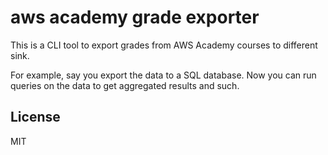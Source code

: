 # aws academy grade exporter

This is a CLI tool to export grades from AWS Academy courses to
different sink.

For example, say you export the data to a SQL database. Now you can
run queries on the data to get aggregated results and such.

## License
MIT
